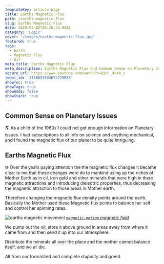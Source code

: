 ```yaml
---
templateKey: article-page
title: Earths Magnetic Flux
path: /earths-magnetic-flux
slug: Earths Magnetic Flux
date: 2020-03-02T20:20:43.942Z
category: 'Logic'
cover: '/images/earths-magnetic-flux.jpg'
featured: true
tags:
  - Earth
  - Magnetic Flux
  - Oil
meta_title: Earths Magnetic Flux
meta_description: Earths Magnetic Flux and Common Sense on Planetary Issues
secure_url: https://www.youtube.com/watch?v=Qid-_4hXo_s
tweet_id: '1118651504674725888'
showToc: true  
showTags: true 
showAdds: false 
showStack: true
---
```


## Common Sense on Planetary Issues

🌎 As a child of the 1960s I could not get enough information on Planetary issues.
I had subscriptions to all info on science and anything mechanical, and I found the magnetic flux of our planet to be quite intriguing.

## Earths Magnetic Flux

🌐 Over the years paying attention the the magnetic flux changes it became clear to me that these changes were do to mankind using up the riches of Mother Earth as in oil, iron gold and other minerals that were high in there magnetic attractions and introducing dielectric properties, thus decreasing the magnetic attraction to those areas in Mother earth.

Therefore changing the magnetic flux density points around the earth. Basically the Mother used these Magnetic flux points to balance her self and control her spinning rates.

![earths magnetic movement](https://res.cloudinary.com/mansbooks/image/upload/v1596749210/publiuslogic/magnetic-motion.jpg "earths magnetic movement")
_[`magnetic-motion` magnetic field](https://www.nature.com/articles/d41586-019-00007-1)_

We pump out the oil, store it above ground in areas away from where it came from and then send it up into our atmosphere.

<interactive-cloudinary-video></interactive-cloudinary-video>

Distribute the minerals all over the place and the mother cannot balance itself, and we all die.

All from our formalized and complete stupidity and greed.
